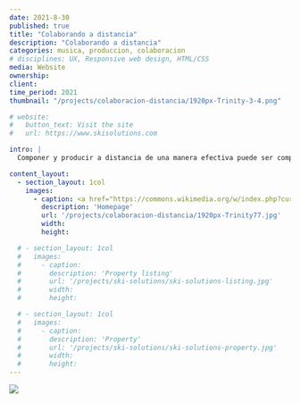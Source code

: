 ```yaml
---
date: 2021-8-30
published: true
title: "Colaborando a distancia"
description: "Colaborando a distancia"
categories: musica, produccion, colaboracion
# disciplines: UX, Responsive web design, HTML/CSS
media: Website
ownership:
client: 
time_period: 2021
thumbnail: "/projects/colaboracion-distancia/1920px-Trinity-3-4.png"

# website:
#   button_text: Visit the site
#   url: https://www.skisolutions.com

intro: |
  Componer y producir a distancia de una manera efectiva puede ser complejo ...

content_layout:
  - section_layout: 1col
    images:
      - caption: <a href="https://commons.wikimedia.org/w/index.php?curid=79216985">Image by Tim Colegrove - CC BY-SA 4.0</a>
        description: 'Homepage'
        url: '/projects/colaboracion-distancia/1920px-Trinity77.jpg'
        width:
        height:

  # - section_layout: 1col
  #   images:
  #     - caption:
  #       description: 'Property listing'
  #       url: '/projects/ski-solutions/ski-solutions-listing.jpg'
  #       width:
  #       height:

  # - section_layout: 1col
  #   images:
  #     - caption:
  #       description: 'Property'
  #       url: '/projects/ski-solutions/ski-solutions-property.jpg'
  #       width:
  #       height:
---
```

<img class="traslucent-image" src="../../css/tunel.gif">